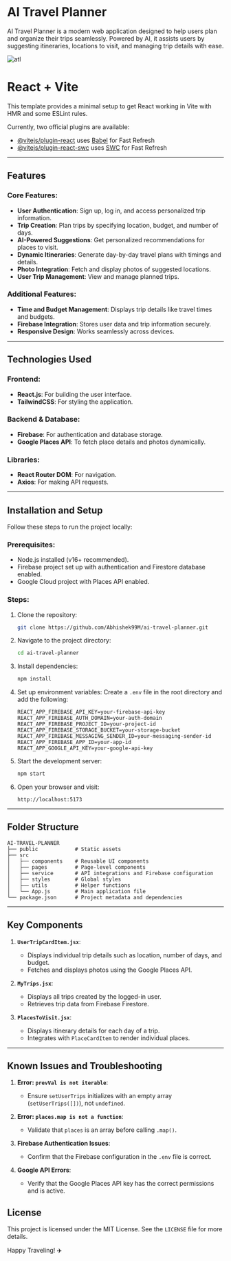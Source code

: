 # AI Travel Planner

AI Travel Planner is a modern web application designed to help users plan and organize their trips seamlessly. Powered by AI, it assists users by suggesting itineraries, locations to visit, and managing trip details with ease.

![atl](https://github.com/Abhishek99M/AI-TRAVEL-PLANNER/blob/4b376b7da834c57d27e73ab7c1caf1bac101b119/public/landing.jpg)

# React + Vite

This template provides a minimal setup to get React working in Vite with HMR and some ESLint rules.

Currently, two official plugins are available:

- [@vitejs/plugin-react](https://github.com/vitejs/vite-plugin-react/blob/main/packages/plugin-react/README.md) uses [Babel](https://babeljs.io/) for Fast Refresh
- [@vitejs/plugin-react-swc](https://github.com/vitejs/vite-plugin-react-swc) uses [SWC](https://swc.rs/) for Fast Refresh

---

## Features

### Core Features:
- **User Authentication**: Sign up, log in, and access personalized trip information.
- **Trip Creation**: Plan trips by specifying location, budget, and number of days.
- **AI-Powered Suggestions**: Get personalized recommendations for places to visit.
- **Dynamic Itineraries**: Generate day-by-day travel plans with timings and details.
- **Photo Integration**: Fetch and display photos of suggested locations.
- **User Trip Management**: View and manage planned trips.

### Additional Features:
- **Time and Budget Management**: Displays trip details like travel times and budgets.
- **Firebase Integration**: Stores user data and trip information securely.
- **Responsive Design**: Works seamlessly across devices.

---

## Technologies Used

### Frontend:
- **React.js**: For building the user interface.
- **TailwindCSS**: For styling the application.

### Backend & Database:
- **Firebase**: For authentication and database storage.
- **Google Places API**: To fetch place details and photos dynamically.

### Libraries:
- **React Router DOM**: For navigation.
- **Axios**: For making API requests.

---

## Installation and Setup

Follow these steps to run the project locally:

### Prerequisites:
- Node.js installed (v16+ recommended).
- Firebase project set up with authentication and Firestore database enabled.
- Google Cloud project with Places API enabled.

### Steps:
1. Clone the repository:
   ```bash
   git clone https://github.com/Abhishek99M/ai-travel-planner.git
   ```
2. Navigate to the project directory:
   ```bash
   cd ai-travel-planner
   ```
3. Install dependencies:
   ```bash
   npm install
   ```
4. Set up environment variables:
   Create a `.env` file in the root directory and add the following:
   ```env
   REACT_APP_FIREBASE_API_KEY=your-firebase-api-key
   REACT_APP_FIREBASE_AUTH_DOMAIN=your-auth-domain
   REACT_APP_FIREBASE_PROJECT_ID=your-project-id
   REACT_APP_FIREBASE_STORAGE_BUCKET=your-storage-bucket
   REACT_APP_FIREBASE_MESSAGING_SENDER_ID=your-messaging-sender-id
   REACT_APP_FIREBASE_APP_ID=your-app-id
   REACT_APP_GOOGLE_API_KEY=your-google-api-key
   ```

5. Start the development server:
   ```bash
   npm start
   ```
6. Open your browser and visit:
   ```
   http://localhost:5173
   ```

---

## Folder Structure

```
AI-TRAVEL-PLANNER
├── public            # Static assets
├── src
│   ├── components    # Reusable UI components
│   ├── pages         # Page-level components
│   ├── service       # API integrations and Firebase configuration
│   ├── styles        # Global styles
│   ├── utils         # Helper functions
│   └── App.js        # Main application file
└── package.json      # Project metadata and dependencies
```

---

## Key Components

1. **`UserTripCardItem.jsx`**:
   - Displays individual trip details such as location, number of days, and budget.
   - Fetches and displays photos using the Google Places API.

2. **`MyTrips.jsx`**:
   - Displays all trips created by the logged-in user.
   - Retrieves trip data from Firebase Firestore.

3. **`PlacesToVisit.jsx`**:
   - Displays itinerary details for each day of a trip.
   - Integrates with `PlaceCardItem` to render individual places.

---

## Known Issues and Troubleshooting

1. **Error: `prevVal is not iterable`**:
   - Ensure `setUserTrips` initializes with an empty array (`setUserTrips([])`), not `undefined`.

2. **Error: `places.map is not a function`**:
   - Validate that `places` is an array before calling `.map()`.

3. **Firebase Authentication Issues**:
   - Confirm that the Firebase configuration in the `.env` file is correct.

4. **Google API Errors**:
   - Verify that the Google Places API key has the correct permissions and is active.


## License

This project is licensed under the MIT License. See the `LICENSE` file for more details.

Happy Traveling! ✈️


